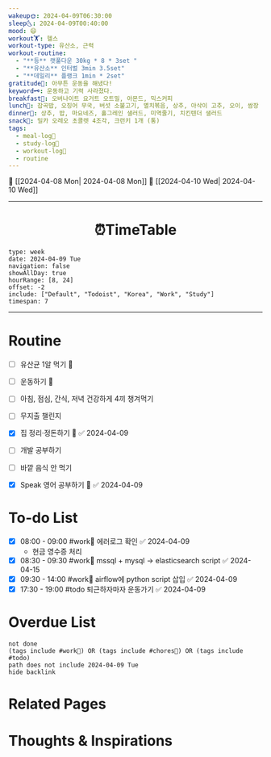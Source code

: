 ```yaml
---
wakeup🌞: 2024-04-09T06:30:00
sleep🌜: 2024-04-09T00:40:00
mood: 😄
workout🏋️: 헬스
workout-type: 유산소, 근력
workout-routine:
  - "**등** 랫풀다운 30kg * 8 * 3set "
  - "**유산소** 인터벌 3min 3.5set"
  - "**데일리** 플랭크 1min * 2set"
gratitude🙏: 아무튼 운동을 해냈다!
keyword🗝️: 운동하고 기력 사라졌다.
breakfast🍳: 오버나이트 요거트 오트밀, 아몬드, 믹스커피
lunch🍚: 잡곡밥, 오징어 무국, 버섯 소불고기, 멸치볶음, 상추, 아삭이 고추, 오이, 쌈장
dinner🥗: 상추, 밥, 마요네즈, 홀그레인 샐러드, 미역줄기, 치킨텐더 샐러드
snack🍬: 밀카 오레오 초콜렛 4조각, 크런키 1개 (통)
tags:
  - meal-log📝
  - study-log📓
  - workout-log💪
  - routine
---
```


🔺 [[2024-04-08 Mon| 2024-04-08 Mon]]
🔻 [[2024-04-10 Wed| 2024-04-10 Wed]]
___
<h1> <center>⏰TimeTable </center> </h1>

```gEvent
type: week
date: 2024-04-09 Tue
navigation: false
showAllDay: true
hourRange: [8, 24]
offset: -2
include: ["Default", "Todoist", "Korea", "Work", "Study"]
timespan: 7
```

--- 


# Routine 

- [ ] 유산균 1알 먹기 🔼 
- [ ] 운동하기 🔼
- [ ] 아침, 점심, 간식, 저녁 건강하게 4끼 챙겨먹기
- [ ] 무지출 챌린지 
- [x] 집 정리·정돈하기 🔼 ✅ 2024-04-09
- [ ] 개발 공부하기
- [ ] 바깥 음식 안 먹기 
- [x] Speak 영어 공부하기 🔼 ✅ 2024-04-09


# To-do List

- [x] 08:00 - 09:00 #work💼 에러로그 확인 ✅ 2024-04-09
	- 현금 영수증 처리 
- [x] 08:30 - 09:30 #work💼 mssql + mysql → elasticsearch script ✅ 2024-04-15
- [x] 09:30 - 14:00 #work💼 airflow에 python script 삽입 ✅ 2024-04-09
- [x] 17:30 - 19:00 #todo 퇴근하자마자 운동가기 ✅ 2024-04-09

# Overdue List
```tasks
not done
(tags include #work💼) OR (tags include #chores🧺) OR (tags include #todo)
path does not include 2024-04-09 Tue
hide backlink
```

# Related Pages



# Thoughts & Inspirations


